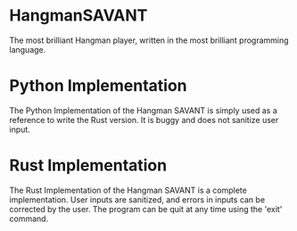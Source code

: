 # HangmanSAVANT
The most brilliant Hangman player, written in the most brilliant programming language.

# Python Implementation
The Python Implementation of the Hangman SAVANT is simply used as a reference to write the Rust version. It is buggy and does not sanitize user input.

# Rust Implementation
The Rust Implementation of the Hangman SAVANT is a complete implementation. User inputs are sanitized, and errors in inputs can be corrected by the user. The program can be quit at any time using the 'exit' command.

